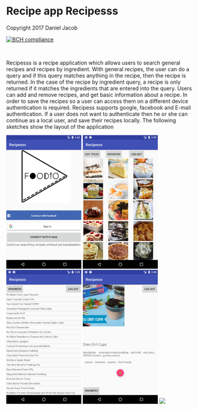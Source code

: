 <h1>Recipe app Recipesss</h1>

Copyright 2017 Daniel Jacob

[![BCH compliance](https://bettercodehub.com/edge/badge/us3rna/Recipes?branch=master)](https://bettercodehub.com/)


<p align="center">
  <br>
  
  Recipesss is a recipe application which allows users to search general recipes and recipes by ingredient. With general recipes, the user can do a query and if this query matches anything in the recipe, then the recipe is returned. In the case of the recipe by ingredient query, a recipe is only returned if it matches the ingredients that are entered into the query. Users can add and remove recipes, and get basic information about a recipe. In order to save the recipes so a user can access them on a different device authentication is required. Recipess supports google, facebook and E-mail authentication. If a user does not want to authenticate then he or she can continue as a local user, and save their recipes locally. The following sketches show the layout of the application
  
  <img src="/doc/download.png" width="200"/>
  <img src="/doc/gridview.png" width="200"/>
  <img src="/doc/titles.png" width="200"/>
  <img src="/doc/details.png" width="200"/>
  <img src="favorites.png" width="200"/>
</p>
